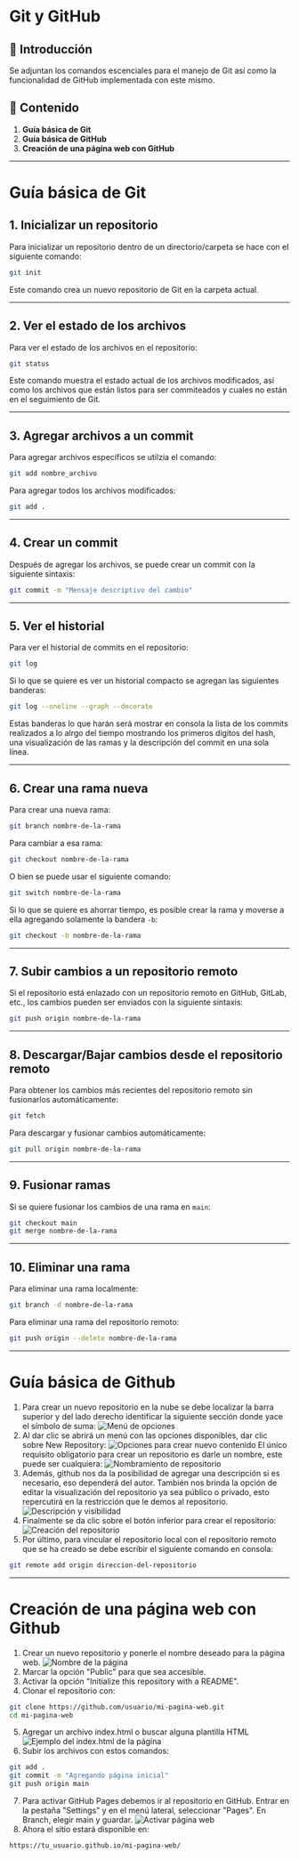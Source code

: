 # Git y GitHub
## 📌 Introducción
Se adjuntan los comandos escenciales para el manejo de Git así como la funcionalidad de GitHub implementada con este mismo.

## 📂 Contenido
1. **Guía básica de Git**
2. **Guía básica de GitHub**
3. **Creación de una página web con GitHub**

---
# Guía básica de Git

## 1. Inicializar un repositorio
Para inicializar un repositorio dentro de un directorio/carpeta se hace con el siguiente comando:
```bash
git init
```
Este comando crea un nuevo repositorio de Git en la carpeta actual.

---
## 2. Ver el estado de los archivos
Para ver el estado de los archivos en el repositorio:

```bash
git status
```
Este comando muestra el estado actual de los archivos modificados, así como los archivos que están listos para ser commiteados y cuales no están en el seguimiento de Git.

---

## 3. Agregar archivos a un commit
Para agregar archivos específicos se utilzia el comando:
```bash
git add nombre_archivo
```
Para agregar todos los archivos modificados:

```bash
git add .
```

---
## 4. Crear un commit
Después de agregar los archivos, se puede crear un commit con la siguiente sintaxis:
```bash
git commit -m "Mensaje descriptivo del cambio"
```

---
## 5. Ver el historial
Para ver el historial de commits en el repositorio:
```bash
git log
```
Si lo que se quiere es ver un historial compacto se agregan las siguientes banderas:
```bash
git log --oneline --graph --decorate
```
Estas banderas lo que harán será mostrar en consola la lista de los commits realizados a lo alrgo del tiempo mostrando los primeros digitos del hash, una visualización de las ramas y la descripción del commit en una sola línea.

---

## 6. Crear una rama nueva
Para crear una nueva rama:

```bash
git branch nombre-de-la-rama
```
Para cambiar a esa rama:
```bash
git checkout nombre-de-la-rama
```
O bien se puede usar el siguiente comando:
```bash
git switch nombre-de-la-rama
```
Si lo que se quiere es ahorrar tiempo, es posible crear la rama y moverse a ella agregando solamente la bandera `-b`:

```bash
git checkout -b nombre-de-la-rama
```

---
## 7. Subir cambios a un repositorio remoto
Si el repositorio está enlazado con un repositorio remoto en GitHub, GitLab, etc., los cambios pueden ser enviados con la siguiente sintaxis:
```bash
git push origin nombre-de-la-rama
```

---
## 8. Descargar/Bajar cambios desde el repositorio remoto
Para obtener los cambios más recientes del repositorio remoto sin fusionarlos automáticamente:

```bash
git fetch
```

Para descargar y fusionar cambios automáticamente:

```bash
git pull origin nombre-de-la-rama
```

---
## 9. Fusionar ramas
Si se quiere fusionar los cambios de una rama en `main`:
```bash
git checkout main
git merge nombre-de-la-rama
```

---
## 10. Eliminar una rama
Para eliminar una rama localmente:
```bash
git branch -d nombre-de-la-rama
```
Para eliminar una rama del repositorio remoto:
```bash
git push origin --delete nombre-de-la-rama
```

---

# Guía básica de Github
1. Para crear un nuevo repositorio en la nube se debe localizar la barra superior y del lado derecho identificar la siguiente sección donde yace el símbolo de suma:
![Menú de opciones](https://github.com/RodeMoon/course_notes/blob/main/09_Git_GitHub/img/1_nuevo-repositorio.jpg?raw=true)
2. Al dar clic se abrirá un menú con las opciones disponibles, dar clic sobre New Repository:
![Opciones para crear nuevo contenido](https://github.com/RodeMoon/course_notes/blob/main/09_Git_GitHub/img/2_nuevo-repositorio-opciones.jpg?raw=true)
El único requisito obligatorio para crear un repositorio es darle un nombre, este puede ser cualquiera:
![Nombramiento de repositorio](https://github.com/RodeMoon/course_notes/blob/main/09_Git_GitHub/img/3_repositorio-nombre.jpg?raw=true)
3. Además, github nos da la posibilidad de agregar una descripción si es necesario, eso dependerá del autor. También nos brinda la opción de editar la visualización del repositorio ya sea público o privado, esto repercutirá en la restricción que le demos al repositorio. 
![Descripción y visibilidad](https://github.com/RodeMoon/course_notes/blob/main/09_Git_GitHub/img/4_repositorio-desc-visibilidad.jpg?raw=true)
4. Finalmente se da clic sobre el botón inferior para crear el repositorio:
![Creación del repositorio](https://github.com/RodeMoon/course_notes/blob/main/09_Git_GitHub/img/5_crear-repo-btn.jpg?raw=true)
5. Por último, para vincular el repositorio local con el repositorio remoto que se ha creado se debe escribir el siguiente comando en consola:
```bash
git remote add origin direccion-del-repositorio
```

---
# Creación de una página web con Github
1. Crear un nuevo repositorio y ponerle el nombre deseado para la página web.
![Nombre de la página](https://github.com/RodeMoon/course_notes/blob/main/09_Git_GitHub/img/6_repoPagina.png?raw=true)
2. Marcar la opción "Public" para que sea accesible.
3. Activar la opción "Initialize this repository with a README".
4. Clonar el repositorio con:
```bash
git clone https://github.com/usuario/mi-pagina-web.git
cd mi-pagina-web
```
5. Agregar un archivo index.html o buscar alguna plantilla HTML
![Ejemplo del index.html de la página](https://github.com/RodeMoon/course_notes/blob/main/09_Git_GitHub/img/7_ejemIndex.png?raw=true)
6. Subir los archivos con estos comandos:
```bash
git add .
git commit -m "Agregando página inicial"
git push origin main
```
7. Para activar GitHub Pages debemos ir al repositorio en GitHub. Entrar en la pestaña "Settings" y en el menú lateral, seleccionar "Pages". En Branch, elegir main y guardar. 
![Activar página web](https://github.com/RodeMoon/course_notes/blob/main/09_Git_GitHub/img/8_githubPages.png?raw=true)
8. Ahora el sitio estará disponible en:
```bash
https://tu_usuario.github.io/mi-pagina-web/
```
